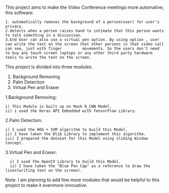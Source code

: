 This project aims to make the Video Conference meetings more automative, this software:

    1. automatically removes the background of a person(user) for user's privacy. 
    2.detects when a person raises hand to intimate that this person wants to talk something in a discussion. 
    3.End User can also use a virtual pen option. By using option , user can write the text on the screen that other persons in that video call can see, just with finger         movements. So the users don't need to buy any touch screen laptops or any other third party hardware tools to write the text on the screen.

This project is divided into three modules.
  1. Background Removing
  2. Palm Detection
  3. Virtual Pen and Eraser

1.Background Removing:

    i) This Module is built up on Mask R_CNN Model.
    ii) i used the Keras API Embedded with TensorFlow Library.
 
 2.Palm Detection:
    
    i) I used the HOG + SVM algorithm to build this Model.
    ii) I have taken the Dlib Library to implement this algorithm.
    iii) I prepared the dataset for this Model using sliding Window Concept.
    
  3.Virtual Pen and Eraser:
  
      i) I used the OpenCV Library to build this Model.
      ii) I have taken the "Blue Pen Cap" as a reference to draw the lines(writing text on the screen).
      
Note: I am planning to add few more modules that would be helpful to this project to make it evenmore innovative.
